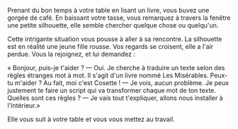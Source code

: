 Prenant du bon temps à votre table en lisant un livre, vous buvez une gorgée de café. En baissant votre tasse, vous remarquez à travers la fenêtre une petite silhouette, elle semble chercher quelque chose ou quelqu'un.

Cette intrigante situation vous pousse à aller à sa rencontre. La silhouette est en réalité une jeune fille rousse. Vos regards se croisent, elle a l'air perdue. Vous la rejoignez, et lui demandez :

« Bonjour, puis-je t'aider ?
— Oui. Je cherche à traduire un texte selon des règles étranges mot à mot. Il s'agit d'un livre nommé Les Misérables. Peux-tu m'aider ? Au fait, moi c'est Cosette !
— Je vois, aucun problème. Je peux justement te faire un script qui va transformer chaque mot de ton texte. Quelles sont ces règles ?
— Je vais tout t'expliquer, allons nous installer à l'intérieur.»

Elle vous suit à votre table et vous vous mettez au travail.
